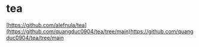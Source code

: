 # tea
[https://github.com/alefnula/tea](https://github.com/quangduc0904/tea/tree/main)https://github.com/quangduc0904/tea/tree/main
